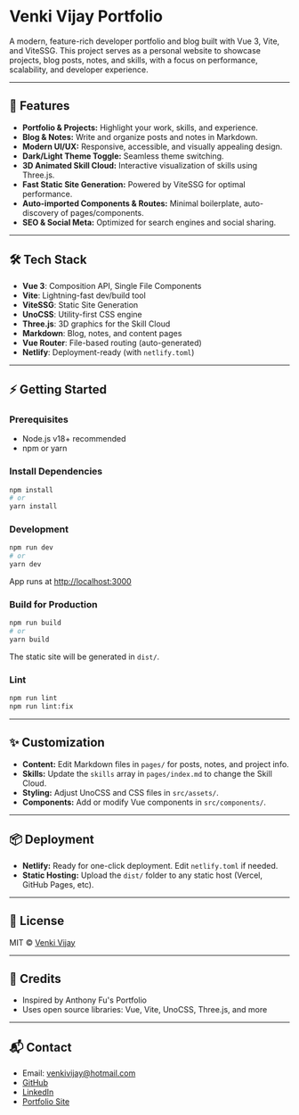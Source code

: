 # Venki Vijay Portfolio

A modern, feature-rich developer portfolio and blog built with Vue 3, Vite, and ViteSSG. This project serves as a personal website to showcase projects, blog posts, notes, and skills, with a focus on performance, scalability, and developer experience.

---

## 🚀 Features

- **Portfolio & Projects:** Highlight your work, skills, and experience.
- **Blog & Notes:** Write and organize posts and notes in Markdown.
- **Modern UI/UX:** Responsive, accessible, and visually appealing design.
- **Dark/Light Theme Toggle:** Seamless theme switching.
- **3D Animated Skill Cloud:** Interactive visualization of skills using Three.js.
- **Fast Static Site Generation:** Powered by ViteSSG for optimal performance.
- **Auto-imported Components & Routes:** Minimal boilerplate, auto-discovery of pages/components.
- **SEO & Social Meta:** Optimized for search engines and social sharing.

---

## 🛠 Tech Stack

- **Vue 3**: Composition API, Single File Components
- **Vite**: Lightning-fast dev/build tool
- **ViteSSG**: Static Site Generation
- **UnoCSS**: Utility-first CSS engine
- **Three.js**: 3D graphics for the Skill Cloud
- **Markdown**: Blog, notes, and content pages
- **Vue Router**: File-based routing (auto-generated)
- **Netlify**: Deployment-ready (with `netlify.toml`)

---

## ⚡️ Getting Started

### Prerequisites

- Node.js v18+ recommended
- npm or yarn

### Install Dependencies

```bash
npm install
# or
yarn install
```

### Development

```bash
npm run dev
# or
yarn dev
```

App runs at <http://localhost:3000>

### Build for Production

```bash
npm run build
# or
yarn build
```

The static site will be generated in `dist/`.

### Lint

```bash
npm run lint
npm run lint:fix
```

---

## ✨ Customization

- **Content:** Edit Markdown files in `pages/` for posts, notes, and project info.
- **Skills:** Update the `skills` array in `pages/index.md` to change the Skill Cloud.
- **Styling:** Adjust UnoCSS and CSS files in `src/assets/`.
- **Components:** Add or modify Vue components in `src/components/`.

---

## 📦 Deployment

- **Netlify:** Ready for one-click deployment. Edit `netlify.toml` if needed.
- **Static Hosting:** Upload the `dist/` folder to any static host (Vercel, GitHub Pages, etc).

---

## 📄 License

MIT © [Venki Vijay](https://venkivijay.com)

---

## 🙏 Credits

- Inspired by Anthony Fu's Portfolio
- Uses open source libraries: Vue, Vite, UnoCSS, Three.js, and more

---

## 📬 Contact

- Email: <venkivijay@hotmail.com>
- [GitHub](https://github.com/venkivijay)
- [LinkedIn](https://linkedin.com/in/venkivijay)
- [Portfolio Site](https://venkivijay.com)
